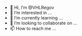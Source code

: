 - 👋 Hi, I’m @VHLRegov
- 👀 I’m interested in ...
- 🌱 I’m currently learning ...
- 💞️ I’m looking to collaborate on ...
- 📫 How to reach me ...

<!---
VHLRegov/VHLRegov is a ✨ special ✨ repository because its `README.md` (this file) appears on your GitHub profile.
You can click the Preview link to take a look at your changes.
--->
